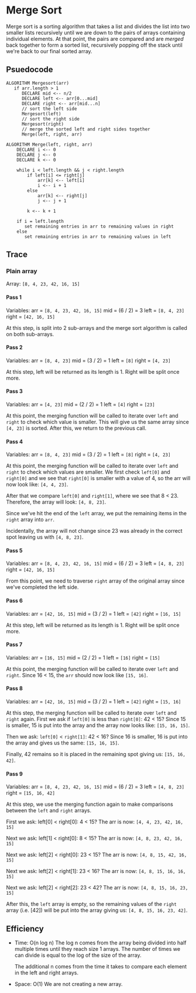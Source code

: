 # Merge Sort

Merge sort is a sorting algorithm that takes a list and divides the list into two smaller lists recursively until we are down to the pairs of arrays containing individual elements. At that point, the pairs are compared and are *merged* back together to form a sorted list, recursively popping off the stack until we're back to our final sorted array.

## Psuedocode

```
ALGORITHM Mergesort(arr)
   if arr.length > 1
      DECLARE mid <-- n/2
      DECLARE left <-- arr[0...mid]
      DECLARE right <-- arr[mid...n]
      // sort the left side
      Mergesort(left)
      // sort the right side
      Mergesort(right)
      // merge the sorted left and right sides together
      Merge(left, right, arr)

ALGORITHM Merge(left, right, arr)
    DECLARE i <-- 0
    DECLARE j <-- 0
    DECLARE k <-- 0

    while i < left.length && j < right.length
        if left[i] <= right[j]
            arr[k] <-- left[i]
            i <-- i + 1
        else
            arr[k] <-- right[j]
            j <-- j + 1

        k <-- k + 1

    if i = left.length
       set remaining entries in arr to remaining values in right
    else
       set remaining entries in arr to remaining values in left
```

## Trace

### Plain array

Array: `[8, 4, 23, 42, 16, 15]`

#### Pass 1

Variables:
arr = `[8, 4, 23, 42, 16, 15]`
mid = (6 / 2) = 3
left = `[8, 4, 23]`
right = `[42, 16, 15]`

At this step, is split into 2 sub-arrays and the merge sort algorithm is called on both sub-arrays.

#### Pass 2

Variables:
arr = `[8, 4, 23]`
mid = (3 / 2) = 1
left = `[8]`
right = `[4, 23]`

At this step, left will be returned as its length is 1. Right will be split once more.

#### Pass 3

Variables:
arr = `[4, 23]`
mid = (2 / 2) = 1
left = `[4]`
right = `[23]`

At this point, the merging function will be called to iterate over `left` and `right` to check which value is smaller. This will give us the same array since `[4, 23]` is sorted. After this, we return to the previous call.

#### Pass 4

Variables:
arr = `[8, 4, 23]`
mid = (3 / 2) = 1
left = `[8]`
right = `[4, 23]`

At this point, the merging function will be called to iterate over `left` and `right` to check which values are smaller. We first check `left[0]` and `right[0]`
and we see that `right[0]` is smaller with a value of 4, so the arr will now look like: `[4, 4, 23]`.

After that we compare `left[0]` and `right[1]`, where we see that 8 < 23. Therefore, the array will look: `[4, 8, 23]`.

Since we've hit the end of the `left` array, we put the remaining items in the `right` array into `arr`.

Incidentally, the array will not change since 23 was already in the correct spot leaving us with `[4, 8, 23]`.

#### Pass 5

Variables:
arr = `[8, 4, 23, 42, 16, 15]`
mid = (6 / 2) = 3
left = `[4, 8, 23]`
right = `[42, 16, 15]`

From this point, we need to traverse `right` array of the original array since we've completed the left side.

#### Pass 6

Variables:
arr = `[42, 16, 15]`
mid = (3 / 2) = 1
left = `[42]`
right = `[16, 15]`

At this step, left will be returned as its length is 1. Right will be split once more.

#### Pass 7

Variables:
arr = `[16, 15]`
mid = (2 / 2) = 1
left = `[16]`
right = `[15]`

At this point, the merging function will be called to iterate over `left` and `right`. Since 16 < 15, the `arr` should now look like `[15, 16]`.

#### Pass 8

Variables:
arr = `[42, 16, 15]`
mid = (3 / 2) = 1
left = `[42]`
right = `[15, 16]`

At this step, the merging function will be called to iterate over `left` and `right` again. First we ask if `left[0]` is less than `right[0]`: 42 < 15? Since 15 is smaller, 15 is put into the array and the array now looks like: `[15, 16, 15]`.

Then we ask: `left[0]` < `right[1]`: 42 < 16? Since 16 is smaller, 16 is put into the array and gives us the same: `[15, 16, 15]`.

Finally, 42 remains so it is placed in the remaining spot giving us: `[15, 16, 42]`.

#### Pass 9

Variables:
arr = `[8, 4, 23, 42, 16, 15]`
mid = (6 / 2) = 3
left = `[4, 8, 23]`
right = `[15, 16, 42]`

At this step, we use the merging function again to make comparisons between the `left` and `right` arrays.

First we ask: left[0] < right[0]: 4 < 15?
The arr is now: `[4, 4, 23, 42, 16, 15]`

Next we ask: left[1] < right[0]: 8 < 15?
The arr is now: `[4, 8, 23, 42, 16, 15]`

Next we ask: left[2] < right[0]: 23 < 15?
The arr is now: `[4, 8, 15, 42, 16, 15]`

Next we ask: left[2] < right[1]: 23 < 16?
The arr is now: `[4, 8, 15, 16, 16, 15]`

Next we ask: left[2] < right[2]: 23 < 42?
The arr is now: `[4, 8, 15, 16, 23, 15]`

After this, the `left` array is empty, so the remaining values of the `right` array (i.e. [42]) will be put into the array giving us: `[4, 8, 15, 16, 23, 42]`.

## Efficiency

- Time: O(n log n)
  The log n comes from the array being divided into half multiple times until they reach size 1 arrays. The number of times we can divide is equal to the log of the size of the array.

  The additional n comes from the time it takes to compare each element in the left and right arrays.

- Space: O(1)
  We are not creating a new array.
